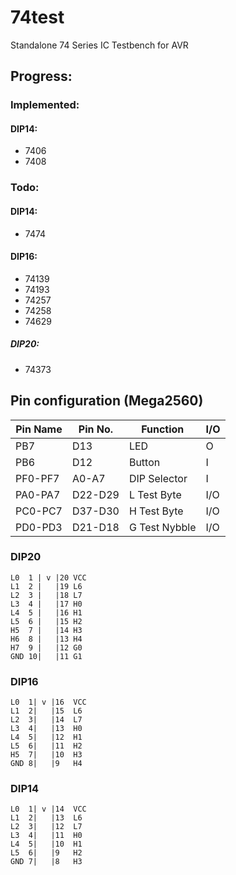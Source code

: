 # 74test
Standalone 74 Series IC Testbench for AVR 

## Progress:
### Implemented:
#### DIP14:
* 7406
* 7408

### Todo:
#### DIP14:
* 7474
#### DIP16:
* 74139
* 74193
* 74257
* 74258
* 74629
##### DIP20:
* 74373

## Pin configuration (Mega2560)

| Pin Name | Pin No. | Function       | I/O |
|----------|---------|----------------|-----|
| PB7      | D13     | LED            | O   |
| PB6      | D12     | Button         | I   |
| PF0-PF7  | A0-A7   | DIP Selector   | I   |
| PA0-PA7  | D22-D29 | L Test Byte    | I/O |
| PC0-PC7  | D37-D30 | H Test Byte    | I/O |
| PD0-PD3  | D21-D18 | G Test Nybble  | I/O |

### DIP20
```
L0  1 | v |20 VCC
L1  2 |   |19 L6
L2  3 |   |18 L7
L3  4 |   |17 H0
L4  5 |   |16 H1
L5  6 |   |15 H2
H5  7 |   |14 H3
H6  8 |   |13 H4
H7  9 |   |12 G0
GND 10|   |11 G1
```
### DIP16
```
L0  1| v |16  VCC
L1  2|   |15  L6
L2  3|   |14  L7
L3  4|   |13  H0
L4  5|   |12  H1
L5  6|   |11  H2
H5  7|   |10  H3
GND 8|   |9   H4
```
### DIP14
```
L0  1| v |14  VCC
L1  2|   |13  L6
L2  3|   |12  L7
L3  4|   |11  H0
L4  5|   |10  H1
L5  6|   |9   H2
GND 7|   |8   H3
```

